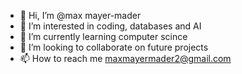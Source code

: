 - 👋 Hi, I’m @max mayer-mader
- 👀 I’m interested in coding, databases and AI
- 🌱 I’m currently learning computer scince
- 💞️ I’m looking to collaborate on future projects
- 📫 How to reach me maxmayermader2@gmail.com

<!---
maxmayermader/maxmayermader is a ✨ special ✨ repository because its `README.md` (this file) appears on your GitHub profile.
You can click the Preview link to take a look at your changes.
--->
